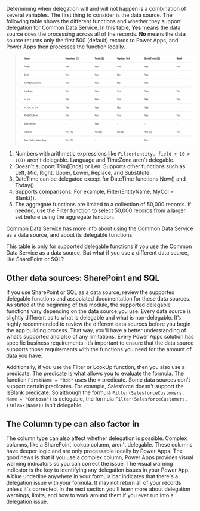 Determining when delegation will and will not happen is a combination of several variables. The first thing to consider is the data source. The following table shows the different functions and whether they support delegation for Common Data Service. In this table, **Yes** means the data source does the processing across all of the records. **No** means the data source returns only the first 500 (default) records to Power Apps, and Power Apps then processes the function locally.

>![Common Data Service delegation functions](../media/data-source-cds.png)

1.	Numbers with arithmetic expressions like `Filter(entity, field + 10 > 100)` aren't delegable. Language and TimeZone aren't delegable.
2.	Doesn't support Trim[Ends] or Len. Supports other functions such as Left, Mid, Right, Upper, Lower, Replace, and Substitute.
3.	DateTime can be delegated except for DateTime functions Now() and Today().
4.	Supports comparisons. For example, Filter(EntityName, MyCol = Blank()).
5.	The aggregate functions are limited to a collection of 50,000 records. If needed, use the Filter function to select 50,000 records from a larger set before using the aggregate function.

[Common Data Service](https://docs.microsoft.com/connectors/commondataservice/) has more info about using the Common Data Service as a data source, and about its delegable functions.

This table is only for supported delegable functions if you use the Common Data Service as a data source. But what if you use a different data source, like SharePoint or SQL?   

## Other data sources: SharePoint and SQL

If you use SharePoint or SQL as a data source, review the supported delegable functions and associated documentation for these data sources. As stated at the beginning of this module, the supported delegable functions vary depending on the data source you use. Every data source is slightly different as to what is delegable and what is non-delegable. It’s highly recommended to review the different data sources before you begin the app building process. That way, you'll have a better understanding of what’s supported and also of any limitations. Every Power Apps solution has specific business requirements. It’s important to ensure that the data source supports those requirements with the functions you need for the amount of data you have.

Additionally, if you use the Filter or LookUp function, then you also use a predicate. The predicate is what allows you to evaluate the formula. The function `FirstName = "Rob"` uses the = predicate. Some data sources don't support certain predicates. For example, Salesforce doesn't support the IsBlank predicate. So although the formula `Filter(SalesforceCustomers, Name = "Contoso")` is delegable, the formula `Filter(SalesforceCustomers, IsBlank(Name))` isn't delegable.

## The Column type can also factor in

The column type can also affect whether delegation is possible. Complex columns, like a SharePoint lookup column, aren't delegable. These columns have deeper logic and are only processable locally by Power Apps. The good news is that if you use a complex column, Power Apps provides visual warning indicators so you can correct the issue. The visual warning indicator is the key to identifying any delegation issues in your Power App. A blue underline anywhere in your formula bar indicates that there's a delegation issue with your formula. It may not return all of your records unless it's corrected. In the next section you'll learn more about delegation warnings, limits, and how to work around them if you ever run into a delegation issue.
